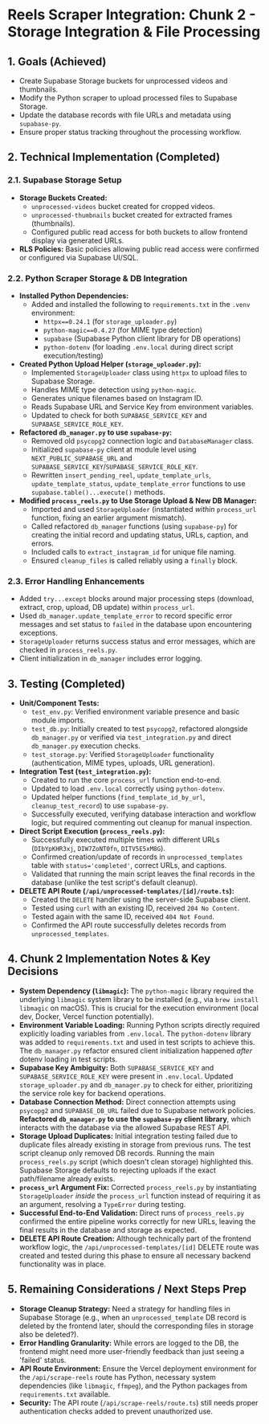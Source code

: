 # Reels Scraper Integration: Chunk 2 - Storage Integration & File Processing

## 1. Goals (Achieved)

*   Create Supabase Storage buckets for unprocessed videos and thumbnails.
*   Modify the Python scraper to upload processed files to Supabase Storage.
*   Update the database records with file URLs and metadata using `supabase-py`.
*   Ensure proper status tracking throughout the processing workflow.

## 2. Technical Implementation (Completed)

### 2.1. Supabase Storage Setup

*   **Storage Buckets Created:**
    *   `unprocessed-videos` bucket created for cropped videos.
    *   `unprocessed-thumbnails` bucket created for extracted frames (thumbnails).
    *   Configured public read access for both buckets to allow frontend display via generated URLs.
*   **RLS Policies:** Basic policies allowing public read access were confirmed or configured via Supabase UI/SQL.

### 2.2. Python Scraper Storage & DB Integration

*   **Installed Python Dependencies:**
    *   Added and installed the following to `requirements.txt` in the `.venv` environment:
        *   `httpx==0.24.1` (for `storage_uploader.py`)
        *   `python-magic==0.4.27` (for MIME type detection)
        *   `supabase` (Supabase Python client library for DB operations)
        *   `python-dotenv` (for loading `.env.local` during direct script execution/testing)
*   **Created Python Upload Helper (`storage_uploader.py`):**
    *   Implemented `StorageUploader` class using `httpx` to upload files to Supabase Storage.
    *   Handles MIME type detection using `python-magic`.
    *   Generates unique filenames based on Instagram ID.
    *   Reads Supabase URL and Service Key from environment variables.
    *   Updated to check for both `SUPABASE_SERVICE_KEY` and `SUPABASE_SERVICE_ROLE_KEY`.
*   **Refactored `db_manager.py` to use `supabase-py`:**
    *   Removed old `psycopg2` connection logic and `DatabaseManager` class.
    *   Initialized `supabase-py` client at module level using `NEXT_PUBLIC_SUPABASE_URL` and `SUPABASE_SERVICE_KEY`/`SUPABASE_SERVICE_ROLE_KEY`.
    *   Rewritten `insert_pending_reel`, `update_template_urls`, `update_template_status`, `update_template_error` functions to use `supabase.table()...execute()` methods.
*   **Modified `process_reels.py` to Use Storage Upload & New DB Manager:**
    *   Imported and used `StorageUploader` (instantiated *within* `process_url` function, fixing an earlier argument mismatch).
    *   Called refactored `db_manager` functions (using `supabase-py`) for creating the initial record and updating status, URLs, caption, and errors.
    *   Included calls to `extract_instagram_id` for unique file naming.
    *   Ensured `cleanup_files` is called reliably using a `finally` block.

### 2.3. Error Handling Enhancements

*   Added `try...except` blocks around major processing steps (download, extract, crop, upload, DB update) within `process_url`.
*   Used `db_manager.update_template_error` to record specific error messages and set status to `failed` in the database upon encountering exceptions.
*   `StorageUploader` returns success status and error messages, which are checked in `process_reels.py`.
*   Client initialization in `db_manager` includes error logging.

## 3. Testing (Completed)

*   **Unit/Component Tests:**
    *   `test_env.py`: Verified environment variable presence and basic module imports.
    *   `test_db.py`: Initially created to test `psycopg2`, refactored alongside `db_manager.py` or verified via `test_integration.py` and direct `db_manager.py` execution checks.
    *   `test_storage.py`: Verified `StorageUploader` functionality (authentication, MIME types, uploads, URL generation).
*   **Integration Test (`test_integration.py`):**
    *   Created to run the core `process_url` function end-to-end.
    *   Updated to load `.env.local` correctly using `python-dotenv`.
    *   Updated helper functions (`find_template_id_by_url`, `cleanup_test_record`) to use `supabase-py`.
    *   Successfully executed, verifying database interaction and workflow logic, but required commenting out cleanup for manual inspection.
*   **Direct Script Execution (`process_reels.py`):**
    *   Successfully executed multiple times with different URLs (`DIbYpKHR3xj`, `DIW7ZoNT0fn`, `DITV5E5xM8G`).
    *   Confirmed creation/update of records in `unprocessed_templates` table with `status='completed'`, correct URLs, and captions.
    *   Validated that running the main script leaves the final records in the database (unlike the test script's default cleanup).
*   **DELETE API Route (`/api/unprocessed-templates/[id]/route.ts`):**
    *   Created the `DELETE` handler using the server-side Supabase client.
    *   Tested using `curl` with an existing ID, received `204 No Content`.
    *   Tested again with the same ID, received `404 Not Found`.
    *   Confirmed the API route successfully deletes records from `unprocessed_templates`.

## 4. Chunk 2 Implementation Notes & Key Decisions

*   **System Dependency (`libmagic`):** The `python-magic` library required the underlying `libmagic` system library to be installed (e.g., via `brew install libmagic` on macOS). This is crucial for the execution environment (local dev, Docker, Vercel function potentially). 
*   **Environment Variable Loading:** Running Python scripts directly required explicitly loading variables from `.env.local`. The `python-dotenv` library was added to `requirements.txt` and used in test scripts to achieve this. The `db_manager.py` refactor ensured client initialization happened *after* dotenv loading in test scripts.
*   **Supabase Key Ambiguity:** Both `SUPABASE_SERVICE_KEY` and `SUPABASE_SERVICE_ROLE_KEY` were present in `.env.local`. Updated `storage_uploader.py` and `db_manager.py` to check for either, prioritizing the service role key for backend operations.
*   **Database Connection Method:** Direct connection attempts using `psycopg2` and `SUPABASE_DB_URL` failed due to Supabase network policies. **Refactored `db_manager.py` to use the `supabase-py` client library**, which interacts with the database via the allowed Supabase REST API.
*   **Storage Upload Duplicates:** Initial integration testing failed due to duplicate files already existing in storage from previous runs. The test script cleanup only removed DB records. Running the main `process_reels.py` script (which doesn't clean storage) highlighted this. Supabase Storage defaults to rejecting uploads if the exact path/filename already exists.
*   **`process_url` Argument Fix:** Corrected `process_reels.py` by instantiating `StorageUploader` *inside* the `process_url` function instead of requiring it as an argument, resolving a `TypeError` during testing.
*   **Successful End-to-End Validation:** Direct runs of `process_reels.py` confirmed the entire pipeline works correctly for new URLs, leaving the final results in the database and storage as expected.
*   **DELETE API Route Creation:** Although technically part of the frontend workflow logic, the `/api/unprocessed-templates/[id]` DELETE route was created and tested during this phase to ensure all necessary backend functionality was in place.

## 5. Remaining Considerations / Next Steps Prep

*   **Storage Cleanup Strategy:** Need a strategy for handling files in Supabase Storage (e.g., when an `unprocessed_template` DB record is deleted by the frontend later, should the corresponding files in storage also be deleted?).
*   **Error Handling Granularity:** While errors are logged to the DB, the frontend might need more user-friendly feedback than just seeing a 'failed' status.
*   **API Route Environment:** Ensure the Vercel deployment environment for the `/api/scrape-reels` route has Python, necessary system dependencies (like `libmagic`, `ffmpeg`), and the Python packages from `requirements.txt` available.
*   **Security:** The API route (`/api/scrape-reels/route.ts`) still needs proper authentication checks added to prevent unauthorized use. 